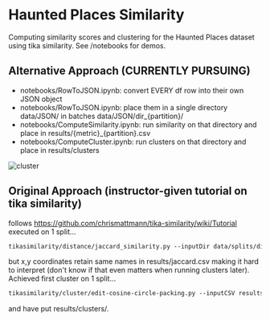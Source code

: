 # Haunted Places Similarity
Computing similarity scores and clustering for the Haunted Places dataset using tika similarity. See /notebooks for demos.<br>

## Alternative Approach (CURRENTLY PURSUING)
- notebooks/RowToJSON.ipynb: convert EVERY df row into their own JSON object
- notebooks/RowToJSON.ipynb: place them in a single directory data/JSON/ in batches data/JSON/dir_{partition}/
- notebooks/ComputeSimilarity.ipynb: run similarity on that directory and place in results/{metric}_{partition}.csv
- notebooks/ComputeCluster.ipynb: run clusters on that directory and place in results/clusters

![cluster](https://github.com/user-attachments/assets/16e1dbfd-6a32-45fb-8e17-a43d9b4cc754)


## Original Approach (instructor-given tutorial on tika similarity)
follows https://github.com/chrismattmann/tika-similarity/wiki/Tutorial <br>
executed on 1 split...
```diff
tikasimilarity/distance/jaccard_similarity.py --inputDir data/splits/dir_001 --outCSV results/jaccard.csv
```
but x,y coordinates retain same names in results/jaccard.csv making it hard to interpret (don't know if that even matters when running clusters later).<br>
Achieved first cluster on 1 split...
```diff
tikasimilarity/cluster/edit-cosine-circle-packing.py --inputCSV results/jaccard.csv --cluster 2
```
and have put results/clusters/.
<br>
